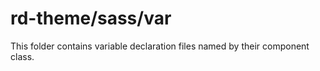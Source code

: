 # rd-theme/sass/var

This folder contains variable declaration files named by their component class.
